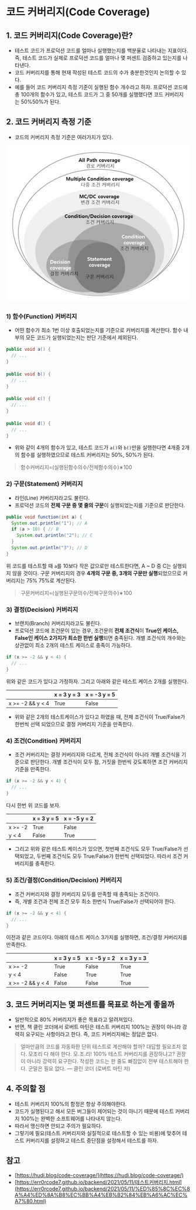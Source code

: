 # ****코드 커버리지(Code Coverage)****

## 1. ****코드 커버리지(Code Coverage)란?****

- 테스트 코드가 프로덕션 코드를 얼마나 실행했는지를 백분율로 나타내는 지표이다. 즉, 테스트 코드가 실제로 프로덕션 코드를 얼마나 몇 퍼센트 검증하고 있는지를 나타낸다.
- 코드 커버리지를 통해 현재 작성된 테스트 코드의 수가 충분한것인지 논의할 수 있다.
- 예를 들어 코드 커버리지 측정 기준이 실행된 함수 개수라고 하자. 프로덕션 코드에 총 100개의 함수가 있고, 테스트 코드가 그 중 50개를 실행했다면 코드 커버리지는 50%50%가 된다.

## 2. ****코드 커버리지 측정 기준****

- 코드의 커버리지 측정 기준은 여러가지가 있다.

![코드 커버리지 측정 종류](./resources/코드%20커버리지%20측정%20종류.png)

### 1) **함수(Function) 커버리지**

- 어떤 함수가 최소 1번 이상 호출되었는지를 기준으로 커버리지를 계산한다. 함수 내부의 모든 코드가 실행되었는지는 판단 기준에서 제외된다.

```java
public void a() {
  // ...
}

public void b() {
  // ...
}

public void c() {
  // ...
}

public void d() {
  // ...
}
```

- 위와 같이 4개의 함수가 있고, 테스트 코드가 `a()`와 `b()`만을 실행한다면 4개중 2개의 함수를 실행하였으므로 테스트 커버리지는 50%, 50%가 된다.

> 함수커버리지=(실행된함수의수/전체함수의수)∗100
>

### 2) **구문(Statement) 커버리지**

- 라인(Line) 커버리지라고도 불린다.
- 프로덕션 코드의 **전체 구문 중 몇 줄의 구문**이 실행되었는지를 기준으로 판단한다.

```java
public void function(int a) {
  System.out.println("1"); // A
  if (a > 10) { // B
    System.out.println("2"); // C
  }
  System.out.println("3"); // D
}
```

위 코드를 테스트할 때 `a`를 10보다 작은 값으로만 테스트한다면, A ~ D 중 C는 실행되지 않을 것이다. 
구문 커버리지의 경우 **4개의 구문 중, 3개의 구문만 실행**되었으므로 커버리지는 75% 75%로 계산된다.

> 구문커버리지=(실행된구문의수/전체구문의수)∗100
>

### 3) **결정(Decision) 커버리지**

- 브랜치(Branch) 커버리지라고도 불린다.
- 프로덕션 코드에 조건문이 있는 경우, 조건문의 **전체 조건식**이 **True인 케이스, False인 케이스 2가지가 최소한 한번 실행**되면 충족된다. 개별 조건식의 개수와는 상관없이 최소 2개의 테스트 케이스로 충족이 가능하다.

```java
if (x >= -2 && y < 4) {
  // ...
}
```

위와 같은 코드가 있다고 가정하자. 그리고 아래와 같은 테스트 케이스 2개를 실행한다.

|  | x = 3 y = 3 | x = -3 y = 5 |
| --- | --- | --- |
| x >= -2 && y < 4 | True | False |
- 위와 같은 2개의 테스트케이스가 있다고 하였을 때, 전체 조건식이 True/False가 한번씩 선택 되었으므로 결정 커버리지 기준을 만족한다.

### 4) **조건(Condition) 커버리지**

- 조건 커버리지는 결정 커버리지와 다르게, 전체 조건식이 아니라 개별 조건식을 기준으로 판단한다. 개별 조건식이 모두 참, 거짓을 한번씩 갖도록하면 조건 커버리지 기준을 만족한다.

```java
if (x >= -2 && y < 4) {
  // ...
}
```

다시 한번 위 코드를 보자.

|  | x = 3 y = 5 | x = -5 y = 2 |
| --- | --- | --- |
| x >= -2 | True | False |
| y < 4 | False | True |
- 그리고 위와 같은 테스트 케이스가 있으면, 첫번째 조건식도 모두 True/False가 선택되었고, 두번째 조건식도 모두 True/False가 한번씩 선택되었다. 따라서 조건 커버리지를 충족한다.

### 5) **조건/결정(Condition/Decision) 커버리지**

- 조건 커버리지와 결정 커버리지 모두를 만족할 때 충족되는 조건이다.
- 즉, 개별 조건과 전체 조건 모두 최소 한번식 True/False가 선택되어야 한다.

```java
if (x >= -2 && y < 4) {
  // ...
}
```

이전과 같은 코드이다. 아래의 테스트 케이스 3가지를 실행하면, 조건/결정 커버리지를 만족한다.

|  | x = 3 y = 5 | x = -5 y = 2 | x = 3 y = 3 |
| --- | --- | --- | --- |
| x >= -2 | True | False | True |
| y < 4 | False | True | True |
| x >= -2 && y < 4 | False | False | True |

## 3. ****코드 커버리지는 몇 퍼센트를 목표로 하는게 좋을까****

- 일반적으로 80% 커버리지가 좋은 목표라고 알려져있다.
- 반면, 책 클린 코더에서 로버트 마틴은 테스트 커버리지 100%는 권장이 아니라 강력히 요구되는 사항이라고 한다. 즉, 코드 커버리지에는 정답은 없다.

> 얼마만큼의 코드를 자동화한 단위 테스트로 계산해야 할까? 대답할 필요조차 없다. 모조리 다 해야 한다. 모.조.리! 100% 테스트 커버리지를 권장하냐고? 권장이 아니라 강력히 요구한다. 작성한 코드는 한 줄도 빠짐없이 전부 테스트해야 한다. 군말은 필요 없다. ― 클린 코더 (로버트 마틴 저)
>

## 4. 주의할 점

- 테스트 커버리지 100%의 함정은 항상 주의해야한다.
- 코드가 실행된다고 해서 모든 버그들이 제어되는 것이 아니기 때문에 테스트 커버리지 100%는 완벽한 소프트웨어를 나타내지 않는다.
- 따라서 맹신하면 안되고 주의가 필요하다.
- 그렇기에 필요(테스트 커버리지와 실질적으로 테스트할 수 있는 비용)에 맞추어 테스트 커버리지를 설정하고 테스트 중단점을 설정해서 테스트를 하자.

## 참고

- [https://hudi.blog/code-coverage/](https://hudi.blog/code-coverage/)
- [https://err0rcode7.github.io/backend/2021/05/11/테스트커버리지.html](https://err0rcode7.github.io/backend/2021/05/11/%ED%85%8C%EC%8A%A4%ED%8A%B8%EC%BB%A4%EB%B2%84%EB%A6%AC%EC%A7%80.html)